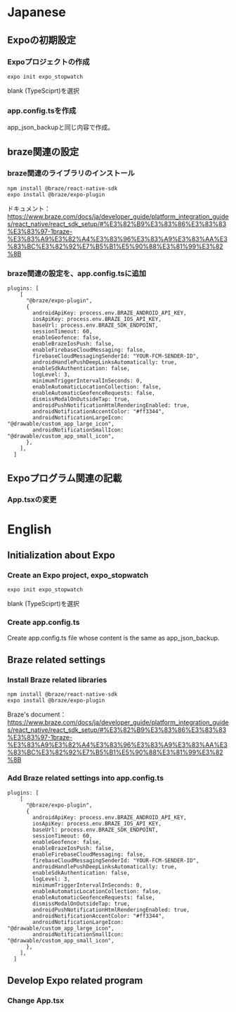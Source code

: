 # Japanese

## Expoの初期設定

### Expoプロジェクトの作成
```
expo init expo_stopwatch 
```
blank (TypeSciprt)を選択

### app.config.tsを作成
app_json_backupと同じ内容で作成。

## braze関連の設定

### braze関連のライブラリのインストール
```
npm install @braze/react-native-sdk
expo install @braze/expo-plugin
```

ドキュメント：https://www.braze.com/docs/ja/developer_guide/platform_integration_guides/react_native/react_sdk_setup/#%E3%82%B9%E3%83%86%E3%83%83%E3%83%97-1braze-%E3%83%A9%E3%82%A4%E3%83%96%E3%83%A9%E3%83%AA%E3%83%BC%E3%82%92%E7%B5%B1%E5%90%88%E3%81%99%E3%82%8B

### braze関連の設定を、app.config.tsに追加

```
plugins: [
    [
      "@braze/expo-plugin",
      {
        androidApiKey: process.env.BRAZE_ANDROID_API_KEY,
        iosApiKey: process.env.BRAZE_IOS_API_KEY,
        baseUrl: process.env.BRAZE_SDK_ENDPOINT,
        sessionTimeout: 60,
        enableGeofence: false,
        enableBrazeIosPush: false,
        enableFirebaseCloudMessaging: false,
        firebaseCloudMessagingSenderId: "YOUR-FCM-SENDER-ID",
        androidHandlePushDeepLinksAutomatically: true,
        enableSdkAuthentication: false,
        logLevel: 3,
        minimumTriggerIntervalInSeconds: 0,
        enableAutomaticLocationCollection: false,
        enableAutomaticGeofenceRequests: false,
        dismissModalOnOutsideTap: true,
        androidPushNotificationHtmlRenderingEnabled: true,
        androidNotificationAccentColor: "#ff3344",
        androidNotificationLargeIcon: "@drawable/custom_app_large_icon",
        androidNotificationSmallIcon: "@drawable/custom_app_small_icon",
      },
    ],
  ]
```

## Expoプログラム関連の記載

### App.tsxの変更



# English

## Initialization about Expo

### Create an Expo project, expo_stopwatch
```
expo init expo_stopwatch 
```
blank (TypeSciprt)を選択

### Create app.config.ts
Create app.config.ts file whose content is the same as app_json_backup.

## Braze related settings

### Install Braze related libraries
```
npm install @braze/react-native-sdk
expo install @braze/expo-plugin
```

Braze's document：https://www.braze.com/docs/ja/developer_guide/platform_integration_guides/react_native/react_sdk_setup/#%E3%82%B9%E3%83%86%E3%83%83%E3%83%97-1braze-%E3%83%A9%E3%82%A4%E3%83%96%E3%83%A9%E3%83%AA%E3%83%BC%E3%82%92%E7%B5%B1%E5%90%88%E3%81%99%E3%82%8B

### Add Braze related settings into app.config.ts

```
plugins: [
    [
      "@braze/expo-plugin",
      {
        androidApiKey: process.env.BRAZE_ANDROID_API_KEY,
        iosApiKey: process.env.BRAZE_IOS_API_KEY,
        baseUrl: process.env.BRAZE_SDK_ENDPOINT,
        sessionTimeout: 60,
        enableGeofence: false,
        enableBrazeIosPush: false,
        enableFirebaseCloudMessaging: false,
        firebaseCloudMessagingSenderId: "YOUR-FCM-SENDER-ID",
        androidHandlePushDeepLinksAutomatically: true,
        enableSdkAuthentication: false,
        logLevel: 3,
        minimumTriggerIntervalInSeconds: 0,
        enableAutomaticLocationCollection: false,
        enableAutomaticGeofenceRequests: false,
        dismissModalOnOutsideTap: true,
        androidPushNotificationHtmlRenderingEnabled: true,
        androidNotificationAccentColor: "#ff3344",
        androidNotificationLargeIcon: "@drawable/custom_app_large_icon",
        androidNotificationSmallIcon: "@drawable/custom_app_small_icon",
      },
    ],
  ]
```

## Develop Expo related program

### Change App.tsx

